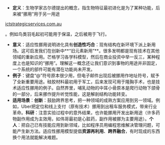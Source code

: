 - **定义**：生物学家古尔德提出的概念，指生物特征最初进化是为了某种功能，后来被“挪用”用于另一用途​

[ictstrategicservices.com.au](https://www.ictstrategicservices.com.au/2017/07/14/113-fantastic-thinking-tools-from-farnam-street/#:~:text=11)

。例如鸟类羽毛起初可能用于保温，之后被用于飞行。

- **意义**：适应性挪用说明进化具有**创造性巧合**：现有结构在新环境下派上新用场。这可启发我们在创新中**“旧元素新用”**。很多发明都是现有技术在其他领域的重新应用。芒格学习各学科模型，然后在商业投资中举一反三，某种程度上也是知识的“挪用”。理解这一概念还让我们意识到事物的用途并非固定，一个系统的部件可能有潜在功能尚未开发。
- **例子**：键盘“@”符号原本很少用，但电子邮件出现后被挪用作地址符号，赋予了全新重要用途。硅胶材料最初用于军工，后来发现可用于隆胸手术，也是技术适应性挪用的例子。自然界里，哺乳动物的中耳小骨原本是爬行动物下颌骨的一部分，后来挪作提升听觉性能，这是解剖结构功能转变。
- **适用场景**：**创新**：鼓励跨界思考，把一种领域的成熟方案应用到另一领域。例如，Uber把定位和线上支付（原有技术）挪用到出租车服务模式，带来行业革命。**科研**：注意实验过程中的意外结果，也许能挪用开发出新用途（许多药物副作用成为主效用，如伟哥最初是心脏药，副作用被挪为主要用途）。**个人**：把自己已有技能应用到新领域，比如程序员用编程思维解决管理问题，可能产生新方法。适应性挪用模型提倡**资源再利用**、**跨界融合**，有时现成的东西换个用法就能解决难题。